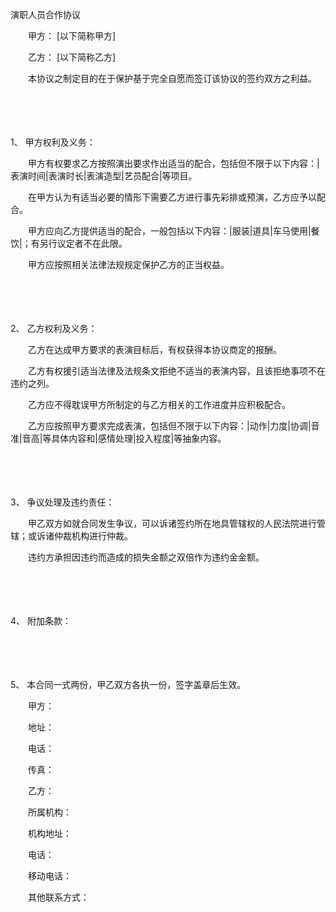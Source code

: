 



演职人员合作协议



 

　　甲方： [以下简称甲方]

　　乙方： [以下简称乙方]　　

　　本协议之制定目的在于保护基于完全自愿而签订该协议的签约双方之利益。

　　

　　

1、
甲方权利及义务：

　　甲方有权要求乙方按照演出要求作出适当的配合，包括但不限于以下内容：|表演时间|表演时长|表演造型|艺员配合|等项目。

　　在甲方认为有适当必要的情形下需要乙方进行事先彩排或预演，乙方应予以配合。

　　甲方应向乙方提供适当的配合，一般包括以下内容：|服装|道具|车马使用|餐饮|；有另行议定者不在此限。

　　甲方应按照相关法律法规规定保护乙方的正当权益。

　　

　　

2、
乙方权利及义务：

　　乙方在达成甲方要求的表演目标后，有权获得本协议商定的报酬。

　　乙方有权援引适当法律及法规条文拒绝不适当的表演内容，且该拒绝事项不在违约之列。

　　乙方应不得耽误甲方所制定的与乙方相关的工作进度并应积极配合。

　　乙方应按照甲方要求完成表演，包括但不限于以下内容：|动作|力度|协调|音准|音高|等具体内容和|感情处理|投入程度|等抽象内容。

　　

　　

3、
争议处理及违约责任：

　　甲乙双方如就合同发生争议，可以诉诸签约所在地具管辖权的人民法院进行管辖；或诉诸仲裁机构进行仲裁。

　　违约方承担因违约而造成的损失金额之双倍作为违约金金额。

　　

　　

4、
附加条款：

　　

　　

5、
本合同一式两份，甲乙双方各执一份，签字盖章后生效。　　

　　甲方：

　　地址：

　　电话：

　　传真：　　

　　乙方：

　　所属机构：

　　机构地址：

　　电话：

　　移动电话：

　　其他联系方式：